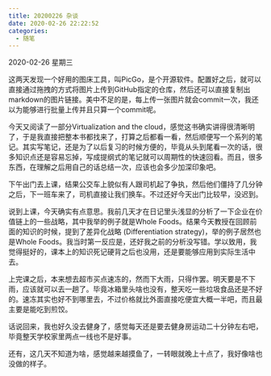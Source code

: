 ```yaml
---
title: 20200226 杂谈
date: 2020-02-26 22:22:52
categories:
  - 随笔
---
```

2020-02-26 星期三

这两天发现一个好用的图床工具，叫PicGo，是个开源软件。配置好之后，就可以直接通过拖拽的方式将图片上传到GitHub指定的仓库，然后还可以直接复制出markdown的图片链接。美中不足的是，每上传一张图片就会commit一次，我还以为能够进行批量上传并且只算一个commit呢。

今天又阅读了一部分Virtualization and the cloud，感觉这书确实讲得很清晰明了，于是我直接把整本书都找来了，打算之后都看一看，然后顺便写一个系列的笔记。其实写笔记，还是为了以后复习的时候方便的，毕竟从头到尾看一次的话，很多知识点还是容易忘掉，写成提纲式的笔记就可以周期性的快速回看。而且，很多东西，在理解之后用自己的话总结一次，应该也会多少加深印象吧。

下午出门去上课，结果公交车上貌似有人跟司机起了争执，然后他们僵持了几分钟之后，下一班车来了，司机直接让我们换车。不过还好今天出门比较早，没迟到。

说到上课，今天确实有点意思。我前几天才在日记里头浅显的分析了一下企业在价值链上的一些战略，其中我举的例子就是Whole Foods。结果今天教授在回顾前面的知识的时候，提到了差异化战略 (Differentiation strategy)，举的例子居然也是Whole Foods。我当时第一反应是，还好我之前的分析没写错。学以致用，我觉得挺好的，课本上的知识死记硬背之后也没用，还是要能够应用到实际生活中去。

上完课之后，本来想去超市买点速冻的，然而下大雨，只得作罢。明天要是不下雨，应该就可以去一趟了。毕竟冰箱里头啥也没有，整天吃一些垃圾食品还是不好的。速冻其实也好不到哪里去，不过价格就比外面直接吃便宜大概一半吧，而且最主要是能吃到煎饺。

话说回来，我也好久没去健身了，感觉每天还是要去健身房运动二十分钟左右吧，毕竟整天学校家里两点一线也不是好事。

还有，这几天不知道为啥，感觉越来越摸鱼了，一转眼就晚上十点了，我好像啥也没做的样子。